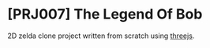 # [PRJ007] The Legend Of Bob

2D zelda clone project written from scratch using [threejs](https://threejs.org/).
